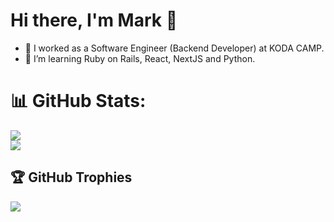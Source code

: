 # Hi there, I'm Mark 👋
- 🔭 I worked as a Software Engineer (Backend Developer) at KODA CAMP.
- 🌱 I’m learning Ruby on Rails, React, NextJS and Python.

# 📊 GitHub Stats:
![](https://github-readme-streak-stats.herokuapp.com/?user=markcgarjas&theme=dark&hide_border=false)<br/>
![](https://github-readme-stats.vercel.app/api/top-langs/?username=markcgarjas&theme=dark&hide_border=false&include_all_commits=true&count_private=true&layout=compact)

## 🏆 GitHub Trophies
![](https://github-profile-trophy.vercel.app/?username=markcgarjas&theme=radical&no-frame=true&no-bg=false&margin-w=4)
